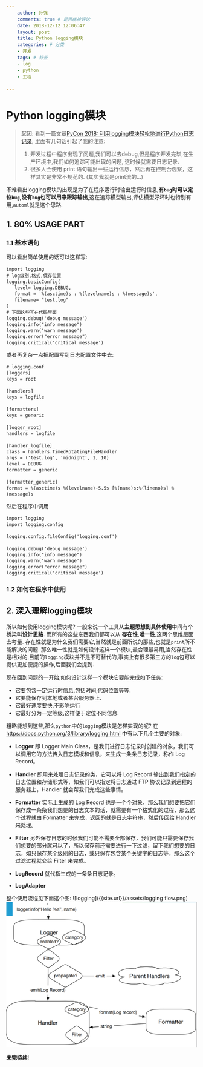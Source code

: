 ```yaml
---
    author: 孙强 
    comments: true # 是否能被评论
    date: 2018-12-12 12:06:47
    layout: post
    title: Python logging模块
    categories: # 分类
    - 开发
    tags: # 标签
    - log
    - python
    - 工程
  
---
```

# Python logging模块
> 起因: 看到一篇文章[PyCon 2018: 利用logging模块轻松地进行Python日志记录](https://juejin.im/post/5b13fdd0f265da6e0b6ff3dd), 里面有几句话引起了我的注意:
> 1. 开发过程中程序出现了问题,我们可以去debug,但是程序开发完毕,在生产环境中,我们如何追踪可能出现的问题, 这时候就需要日志记录.
> 2. 很多人会使用 print 语句输出一些运行信息，然后再在控制台观察，这样其实是非常不规范的. (其实我就是print流的...)

不难看出logging模块的出现是为了在程序运行时输出运行时信息,**有`bug`时可以定位`bug`,没有`bug`也可以用来跟踪输出**,这在追踪模型输出,评估模型好坏时也特别有用,`automl`就是这个思路.

## 1. 80% USAGE PART

### 1.1 基本语句
可以看出简单使用的话可以这样写:
```
import logging
# log级别,格式,保存位置
logging.basicConfig(
   level= logging.DEBUG,
   format = '%(asctime)s : %(levelname)s : %(message)s',
   filename= "test.log"
)   
# 下面这些写在代码里面
logging.debug('debug message')
logging.info("info message")
logging.warn('warn message')
logging.error("error message")
logging.critical('critical message')
```
或者再复杂一点把配置写到日志配置文件中去:
```
# logging.conf
[loggers]
keys = root

[handlers]
keys = logfile

[formatters]
keys = generic

[logger_root]
handlers = logfile

[handler_logfile]
class = handlers.TimedRotatingFileHandler
args = ('test.log', 'midnight', 1, 10)
level = DEBUG
formatter = generic

[formatter_generic]
format = %(asctime)s %(levelname)-5.5s [%(name)s:%(lineno)s] %(message)s
```
然后在程序中调用
```
import logging
import logging.config

logging.config.fileConfig('logging.conf')

logging.debug('debug message')
logging.info("info message")
logging.warn('warn message')
logging.error("error message")
logging.critical('critical message')
```

### 1.2 如何在程序中使用


## 2. 深入理解logging模块
所以如何使用logging模块呢? 一般来说一个工具从**主题思想到具体使用**中间有个桥梁叫**设计思路**. 而所有的这些东西我们都可以从 **存在性**,**唯一性**,这两个思维层面去考量. 存在性就是为什么我们需要它,当然就是前面所说的那些,也就是`print`所不能解决的问题. 那么唯一性就是如何设计这样一个模块,最合理最易用,当然存在性是相对的,目前的`logging`模块并不是不可替代的,事实上有很多第三方的`log`包可以提供更加便捷的操作,后面我们会提到.

现在回到问题的一开始,如何设计这样一个模块它要能完成如下任务:
- 它要包含一定运行时信息,包括时间,代码位置等等.
- 它要能保存到本地或者某台服务器上.
- 它最好速度要快,不影响运行
- 它最好分为一定等级,这样便于定位不同信息.
  
粗略能想到这些,那么`python`中的`logging`模块是怎样实现的呢?
在 https://docs.python.org/3/library/logging.html 中有以下几个主要的对象:
- **Logger** 即 Logger Main Class，是我们进行日志记录时创建的对象，我们可以调用它的方法传入日志模板和信息，来生成一条条日志记录，称作 Log Record。
- **Handler** 即用来处理日志记录的类，它可以将 Log Record 输出到我们指定的日志位置和存储形式等，如我们可以指定将日志通过 FTP 协议记录到远程的服务器上，Handler 就会帮我们完成这些事情。
- **Formatter**  实际上生成的 Log Record 也是一个个对象，那么我们想要把它们保存成一条条我们想要的日志文本的话，就需要有一个格式化的过程，那么这个过程就由 Formatter 来完成，返回的就是日志字符串，然后传回给 Handler 来处理。   
- **Filter** 另外保存日志的时候我们可能不需要全部保存，我们可能只需要保存我们想要的部分就可以了，所以保存前还需要进行一下过滤，留下我们想要的日志，如只保存某个级别的日志，或只保存包含某个关键字的日志等，那么这个过滤过程就交给 Filter 来完成。
- **LogRecord** 就代指生成的一条条日志记录。

- **LogAdapter**

整个使用流程见下面这个图:
![logging]({{site.url}}/assets/logging flow.png)
![](../assets/logging&#32;flow.png)

**未完待续**!